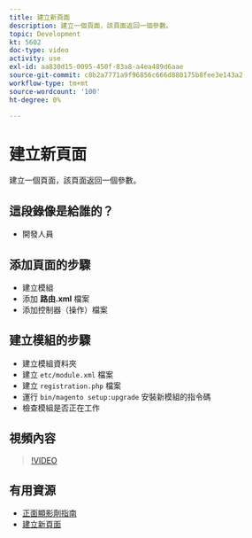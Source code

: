 ```yaml
---
title: 建立新頁面
description: 建立一個頁面，該頁面返回一個參數。
topic: Development
kt: 5602
doc-type: video
activity: use
exl-id: aa830d15-0095-450f-83a8-a4ea489d6aae
source-git-commit: c8b2a7771a9f96856c666d880175b8fee3e143a2
workflow-type: tm+mt
source-wordcount: '100'
ht-degree: 0%

---
```


# 建立新頁面

建立一個頁面，該頁面返回一個參數。

## 這段錄像是給誰的？

- 開發人員

## 添加頁面的步驟

- 建立模組
- 添加 **路由.xml** 檔案
- 添加控制器（操作）檔案

## 建立模組的步驟

- 建立模組資料夾
- 建立 `etc/module.xml` 檔案
- 建立 `registration.php` 檔案
- 運行 `bin/magento setup:upgrade` 安裝新模組的指令碼
- 檢查模組是否正在工作

## 視頻內容

>[!VIDEO](https://video.tv.adobe.com/v/35816?quality=12&learn=on)

## 有用資源

- [正面顯影劑指南](https://devdocs.magento.com/guides/v2.4/frontend-dev-guide/bk-frontend-dev-guide.html)
- [建立新頁面](https://devdocs.magento.com/videos/fundamentals/create-a-new-page/)
